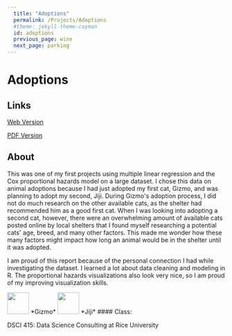 ```yaml
---
  title: "Adoptions"
  permalink: /Projects/Adoptions
  #theme: jekyll-theme-cayman
  id: adoptions
  previous_page: wine
  next_page: parking
---
```


# Adoptions

## Links

[Web Version](https://matthewbarclay99.github.io/assets/docs/Adoption/Final-Project.html)

[PDF Version](https://matthewbarclay99.github.io/assets/docs/Adoption/Final-Project.pdf)

## About

This was one of my first projects using multiple linear regression and the Cox proportional hazards model on a large dataset. I chose this data on animal adoptions because I had just adopted my first cat, Gizmo, and was planning to adopt my second, Jiji. During Gizmo's adoption process, I did not do much research on the other available cats, as the shelter had recommended him as a good first cat. When I was looking into adopting a second cat, however, there were an overwhelming amount of available cats posted online by local shelters that I found myself researching a potential cats' age, breed, and many other factors. This made me wonder how these many factors might impact how long an animal would be in the shelter until it was adopted.

I am proud of this report because of the personal connection I had while investigating the dataset. I learned a lot about data cleaning and modeling in R. The proportional hazards visualizations also look very nice, so I am proud of my improving visualization skills.

<img src="https://MatthewBarclay99.github.io/assets/img/Gizmo.png" width="50" height="50"/>
*Gizmo*

<img src="https://MatthewBarclay99.github.io/assets/img/Jiji.png" width="50" height="50"/>
*Jiji*
#### Class:

DSCI 415: Data Science Consulting at Rice University
